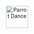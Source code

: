 <p align="center">
  <img
    src="https://emoji.gg/assets/emoji/7333-parrotdance.gif"
    alt="Parrot Dance"
    height="60"
    style="vertical-align: middle; margin-right0&width=350&height=60&lines=D%C3%ADdac%20Fern%C3%A1ndez"
    alt="Dídac Fernández - typing"
    height="60"
    style="vertical-align: middle;"
